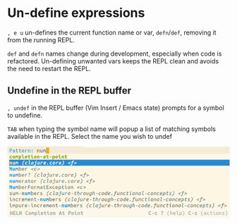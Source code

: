 # Un-define expressions
`, e u` un-defines the current function name or var, `defn`/`def`, removing it from the running REPL.

`def` and `defn` names change during development, especially when code is refactored. Un-defining unwanted vars keeps the REPL clean and avoids the need to restart the REPL.


## Undefine in the REPL buffer
`, undef` in the REPL buffer (Vim Insert / Emacs state) prompts for a symbol to undefine.

`TAB` when typing the symbol name will popup a list of matching symbols available in the REPL.  Select the name you wish to undef

[![Spacemacs Clojure REPL undef symbol helm narrowing](/images/spacemacs-clojure-repl-undef-symbol-helm-narrowing.png)](/images/spacemacs-clojure-repl-undef-symbol-helm-narrowing.png)
